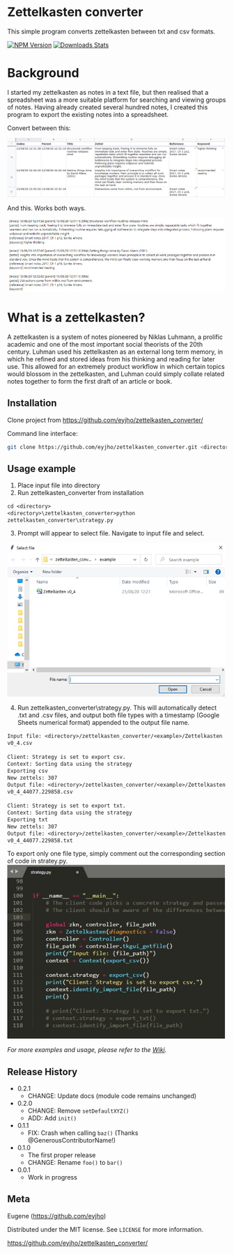 # Zettelkasten converter

This simple program converts zettelkasten between txt and csv formats.

[![NPM Version][npm-image]][npm-url]
[![Downloads Stats][npm-downloads]][npm-url]

# Background

I started my zettelkasten as notes in a text file, but then realised that a spreadsheet was a more suitable platform for searching and viewing groups of notes. Having already created several hundred notes, I created this program to export the existing notes into a spreadsheet.

Convert between this:

<img src="zk_csv.png" width="500">

And this. Works both ways.

<img src="zk_txt.png" width="500">

# What is a zettelkasten?

A zettelkasten is a system of notes pioneered by Niklas Luhmann, a prolific academic and one of the most important social theorists of the 20th century. Luhman used his zettelkasten as an external long term memory, in which he refined and stored ideas from his thinking and reading for later use. This allowed for an extremely product workflow in which certain topics would blossom in the zettelkasten, and Luhman could simply collate related notes together to form the first draft of an article or book.

## Installation

Clone project from https://github.com/eyjho/zettelkasten_converter/

Command line interface:
```sh
git clone https://github.com/eyjho/zettelkasten_converter.git <directory>
```

## Usage example
1. Place input file into <example> directory
2. Run zettelkasten_converter from installation <directory>
```
cd <directory>
<directory>\zettelkasten_converter>python zettelkasten_converter\strategy.py
```
3. Prompt will appear to select file. Navigate to input file and select.
<img src="select_file.png" width="500">

4. Run zettelkasten_converter\strategy.py. This will automatically detect .txt and .csv files, and output both file types with a timestamp (Google Sheets numerical format) appended to the output file name.
```
Input file: <directory>/zettelkasten_converter/<example>/Zettelkasten v0_4.csv

Client: Strategy is set to export csv.
Context: Sorting data using the strategy
Exporting csv
New zettels: 307
Output file: <directory>/zettelkasten_converter/<example>/Zettelkasten v0_4_44077.229858.csv

Client: Strategy is set to export txt.
Context: Sorting data using the strategy
Exporting txt
New zettels: 307
Output file: <directory>/zettelkasten_converter/<example>/Zettelkasten v0_4_44077.229858.txt
```

To export only one file type, simply comment out the corresponding section of code in stratey.py.
<img src="strategy.png" width="500">

_For more examples and usage, please refer to the [Wiki][wiki]._

## Release History

* 0.2.1
    * CHANGE: Update docs (module code remains unchanged)
* 0.2.0
    * CHANGE: Remove `setDefaultXYZ()`
    * ADD: Add `init()`
* 0.1.1
    * FIX: Crash when calling `baz()` (Thanks @GenerousContributorName!)
* 0.1.0
    * The first proper release
    * CHANGE: Rename `foo()` to `bar()`
* 0.0.1
    * Work in progress

## Meta

Eugene (https://github.com/eyjho)

Distributed under the MIT license. See ``LICENSE`` for more information.

https://github.com/eyjho/zettelkasten_converter/

<!-- Markdown link & img dfn's -->
[npm-image]: https://img.shields.io/npm/v/datadog-metrics.svg?style=flat-square
[npm-url]: https://npmjs.org/package/datadog-metrics
[npm-downloads]: https://img.shields.io/npm/dm/datadog-metrics.svg?style=flat-square
[wiki]: https://github.com/eyjho/zettelkasten_converter/wiki

